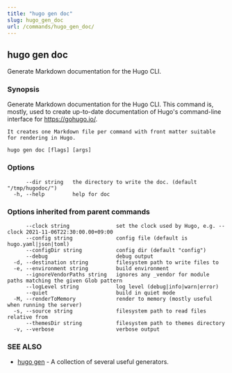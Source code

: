```yaml
---
title: "hugo gen doc"
slug: hugo_gen_doc
url: /commands/hugo_gen_doc/
---
```

## hugo gen doc

Generate Markdown documentation for the Hugo CLI.

### Synopsis

Generate Markdown documentation for the Hugo CLI.
			This command is, mostly, used to create up-to-date documentation
	of Hugo's command-line interface for https://gohugo.io/.

	It creates one Markdown file per command with front matter suitable
	for rendering in Hugo.

```
hugo gen doc [flags] [args]
```

### Options

```
      --dir string   the directory to write the doc. (default "/tmp/hugodoc/")
  -h, --help         help for doc
```

### Options inherited from parent commands

```
      --clock string               set the clock used by Hugo, e.g. --clock 2021-11-06T22:30:00.00+09:00
      --config string              config file (default is hugo.yaml|json|toml)
      --configDir string           config dir (default "config")
      --debug                      debug output
  -d, --destination string         filesystem path to write files to
  -e, --environment string         build environment
      --ignoreVendorPaths string   ignores any _vendor for module paths matching the given Glob pattern
      --logLevel string            log level (debug|info|warn|error)
      --quiet                      build in quiet mode
  -M, --renderToMemory             render to memory (mostly useful when running the server)
  -s, --source string              filesystem path to read files relative from
      --themesDir string           filesystem path to themes directory
  -v, --verbose                    verbose output
```

### SEE ALSO

* [hugo gen](/commands/hugo_gen/)	 - A collection of several useful generators.

